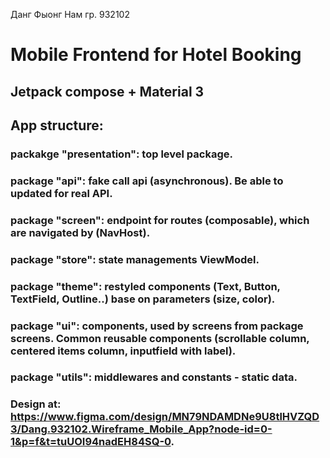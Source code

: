 Данг Фыонг Нам
гр. 932102

# Mobile Frontend for Hotel Booking
## Jetpack compose + Material 3
## App structure:
### packakge "presentation": top level package.
### package "api": fake call api (asynchronous). Be able to updated for real API.
### package "screen": endpoint for routes (composable), which are navigated by (NavHost).
### package "store": state managements ViewModel.
### package "theme": restyled components (Text, Button, TextField, Outline..) base on parameters (size, color).
### package "ui": components, used by screens from package screens. Common reusable components (scrollable column, centered items column, inputfield with label).
### package "utils": middlewares and constants - static data.
### Design at: https://www.figma.com/design/MN79NDAMDNe9U8tlHVZQD3/Dang.932102.Wireframe_Mobile_App?node-id=0-1&p=f&t=tuUOI94nadEH84SQ-0.
